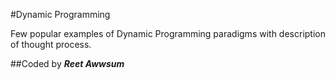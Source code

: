 #Dynamic Programming

Few popular examples of Dynamic Programming paradigms with description of thought process.

##Coded by ***Reet Awwsum***